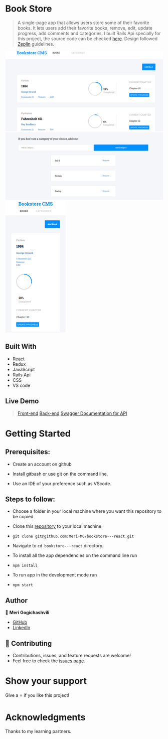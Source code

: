 
# Book Store

> A single-page app that allows users store some of their favorite books. It lets users add their favorite books, remove, edit, update progress, add comments and categories. I built Rails Api specially for this project, the source code can be checked [here](https://github.com/Meri-MG/bookstore---back-end).
> Design followed [Zeplin](https://app.zeplin.io/projects) guidelines.

![Bookstore](https://raw.githubusercontent.com/Meri-MG/bookstore---react/ruby_api/Bookstore.png)
![categories](https://raw.githubusercontent.com/Meri-MG/bookstore---react/ruby_api/categories.png)
![mobile](https://raw.githubusercontent.com/Meri-MG/bookstore---react/ruby_api/mobile.png)

## Built With

- React
- Redux
- JavaScript
- Rails Api
- CSS
- VS code

## Live Demo

> [Front-end](https://melodic-boba-111583.netlify.app/)
> [Back-end](https://protected-taiga-25036.herokuapp.com/api/v1/books)
> [Swagger Documentation for API](https://protected-taiga-25036.herokuapp.com/api-docs/index.html)


# Getting Started
## Prerequisites:


- Create an account on github

- Install gitbash or use git on the command line.

- Use an IDE of your preference such as VScode.

## Steps to follow:

- Choose a folder in your local machine where you want this repository to be copied

- Clone this [repository](https://github.com/Meri-MG/bookstore---react) to your local machine 
- ```
  git clone git@github.com:Meri-MG/bookstore---react.git
  ```

- Navigate to `cd bookstore---react`  directory.

- To install all the app dependencies on the command line run
- ```
  npm install
  ``` 
- To run app in the development mode run 
- ```
  npm start
  ```


## Author

:woman: **Meri Gogichashvili**

- [GitHub](https://github.com/Meri-MG)
- [LinkedIn](https://www.linkedin.com/in/meri-gogichashvili/)

## 🤝 Contributing
- Contributions, issues, and feature requests are welcome!
- Feel free to check the [issues page](https://github.com/Meri-MG/bookstore---react/issues).

# Show your support
Give a ⭐ if you like this project!

# Acknowledgments
Thanks to my learning partners.
